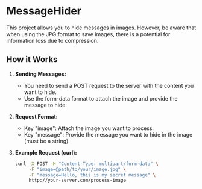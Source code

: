 # MessageHider
This project allows you to hide messages in images. However, be aware that when using the JPG format to save images, 
there is a potential for information loss due to compression.

## How it Works

1. **Sending Messages:**
   - You need to send a POST request to the server with the content you want to hide.
   - Use the form-data format to attach the image and provide the message to hide.

2. **Request Format:**
   - Key "image": Attach the image you want to process.
   - Key "message": Provide the message you want to hide in the image (must be a string).

3. **Example Request (curl):**
   ```bash
   curl -X POST -H "Content-Type: multipart/form-data" \
        -F "image=@path/to/your/image.jpg" \
        -F "message=Hello, this is my secret message" \
        http://your-server.com/process-image

